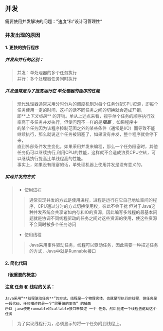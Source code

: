 ## 并发
需要使用并发解决的问题：”速度“和”设计可管理性“
### 并发出现的原因
#### 1. 更快的执行程序

##### 并发和并行的区别：
> 并发：单处理器的多个任务执行 \
> 并行：多个处理器任务同时执行


##### 并发通常是为了提高运行在 **单处理器**的程序的性能
> 现代处理器通常采用分时分片的调度机制对每个任务分配CPU资源，即每个任务使用一定的时间，这样的话不同任务之间的切换就会造成开销，\
即**_上下文切换_** 的开销。单从上述点来看，视乎单个任务的顺序执行效率高于多任务并发执行，但使问题不一样的是***阻塞*** ，如果程序中 \
的某个任务因为该程序控制范围之外的某些条件（通常是I/O）而导致不能继续执行，那么就说这个任务被阻塞了，如果没有并发，整个程序就会停下来，\
直到外部条件发生变化。如果采用并发来编程，那么一个任务阻塞时，其他任务仍可以继续执行,利用CPU的性能，这样就不会造成浪费CPU空转，可以继续执行提高比单线程高的性能。\
事实上，如果没有阻塞的话，单处理机器上使用并发是没有意义的。

##### 实现并发的方式
> + 使用进程
>> 通常实现并发的方式是使用进程，进程是运行在它自己地址空间的程序，CPU通过分时的方式切换使用权，彼此不会干扰 但对于Java这种并发系统会共享诸如内存和IO的资源，因此编写多线程的最基本问题就是协调不同线程驱动的任务之间对这些资源的使用，使这些资源不会同时被多个任务访问
> + 使用线程
>> Java采用事件驱动任务，线程可以驱动任务，因此需要一种描述任务的方式，Java中就是Runnable接口

#### 2. 简化代码

**（很重要的概念）**
#### 注意 任务 和 线程的关系：
    Java采用“**线程驱动任务**”的方式，线程是一个物理实体，也就是可执行的线程，但任务是一段代码，任务描述的是一个“需要做的事情” 的抽象
    所以 java使用runnable和callable接口来描述 一个 任务，然后创建一个线程去驱动这个任务
>为了实现线程行为，必须显示的将一个任务附到线程上。  
    
  